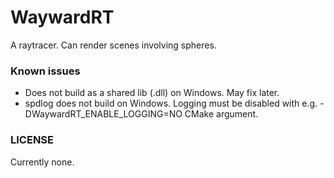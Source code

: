 # WaywardRT

A raytracer. Can render scenes involving spheres.

### Known issues

- Does not build as a shared lib (.dll) on Windows. May fix later.
- spdlog does not build on Windows. Logging must be disabled with e.g. -DWaywardRT\_ENABLE\_LOGGING=NO CMake argument.

### LICENSE

Currently none.
